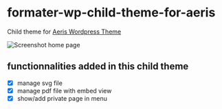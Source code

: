 # formater-wp-child-theme-for-aeris
Child theme for [Aeris Wordpress Theme](https://github.com/aeris-data/aeris-wordpress-theme)

![Screenshot home page](https://github.com/terresolide/formater-wp-child-theme-for-aeris/blob/master/screenshot.png)

## functionnalities added in this child theme
- [x] manage svg file
- [x] manage pdf file with embed view
- [x] show/add private page in menu
